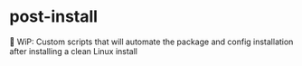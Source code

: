 # post-install
🚧 WiP: Custom scripts that will automate the package and config installation after installing a clean Linux install
